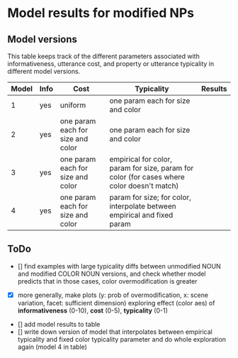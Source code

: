 # Model results for modified NPs

## Model versions

This table keeps track of the different parameters associated with informativeness, utterance cost, and property or utterance typicality in different model versions.

| Model | Info | Cost | Typicality | Results |
| ----- | --------------- | ---- | ---------- | ------- |
| 1 | yes | uniform | one param each for size and color | |
| 2 | yes | one param each for size and color | one param each for size and color | |
| 3 | yes | one param each for size and color | empirical for color, param for size, param for color (for cases where color doesn't match) | |
| 4 | yes | one param each for size and color | param for size; for color, interpolate between empirical and fixed param| |

## ToDo

- [] find examples with large typicality diffs between unmodified NOUN and modified COLOR NOUN versions, and check whether model predicts that in those cases, color overmodification is greater
- [x] more generally, make plots (y: prob of overmodification, x: scene variation, facet: sufficient dimension) exploring effect (color aes) of **informativeness** (0-10), **cost** (0-5), **typicality** (0-1)
- [] add model results to table
- [] write down version of model that interpolates between empirical typicality and fixed color typicality parameter and do whole exploration again (model 4 in table)
